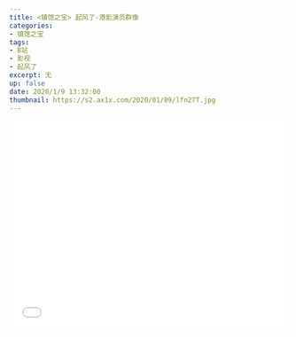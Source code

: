 ```yaml
---
title: <镇馆之宝> 起风了-港影演员群像
categories:
- 镇馆之宝
tags: 
- B站
- 影视
- 起风了
excerpt: 无
up: false
date: 2020/1/9 13:32:00
thumbnail: https://s2.ax1x.com/2020/01/09/lfn27T.jpg
---
```


  <div align="center" style="position: relative;
            width: 100%;
            height: 0;
            padding-bottom: 75%;">

<iframe style="position: absolute;
        width: 100%;
        height: 100%;
        left: 0;
        top: 0;" src="//player.bilibili.com/player.html?aid=22553715&cid=37396592&page=1" scrolling="no" border="0" frameborder="no" framespacing="0" allowfullscreen="true"> </iframe>

  </div>